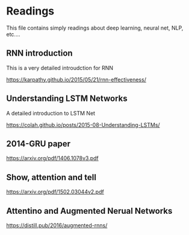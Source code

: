 # Readings
This file contains simply readings about deep learning, neural net, NLP, etc....

## RNN introduction
This is a very detailed introudction for RNN

https://karpathy.github.io/2015/05/21/rnn-effectiveness/

## Understanding LSTM Networks
A detailed introduction to LSTM Net

https://colah.github.io/posts/2015-08-Understanding-LSTMs/

## 2014-GRU paper

https://arxiv.org/pdf/1406.1078v3.pdf

## Show, attention and tell

https://arxiv.org/pdf/1502.03044v2.pdf

## Attentino and Augmented Nerual Networks

https://distill.pub/2016/augmented-rnns/
